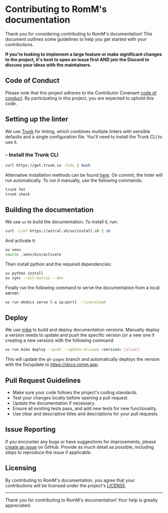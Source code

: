 # Contributing to RomM's documentation

Thank you for considering contributing to RomM's documentation! This document outlines some guidelines to help you get started with your contributions.

**If you're looking to implement a large feature or make significant changes to the project, it's best to open an issue first AND join the Discord to discuss your ideas with the maintainers.**

## Code of Conduct

Please note that this project adheres to the Contributor Covenant [code of conduct](CODE_OF_CONDUCT.md). By participating in this project, you are expected to uphold this code.

## Setting up the linter

We use [Trunk](https://trunk.io) for linting, which combines multiple linters with sensible defaults and a single configuration file. You'll need to install the Trunk CLI to use it.

### - Install the Trunk CLI

```sh
curl https://get.trunk.io -fsSL | bash
```

Alternative installation methods can be found [here](https://docs.trunk.io/check/usage#install-the-cli). On commit, the linter will run automatically. To run it manually, use the following commands:

```sh
trunk fmt
trunk check
```

## Building the documentation

We use `uv` to build the documentation. To install it, run:

```sh
curl -LsSf https://astral.sh/uv/install.sh | sh
```

And activate it:

```sh
uv venv
source .venv/bin/activate
```

Then install python and the required dependencies:

```sh
uv python install
uv sync --all-extras --dev
```

Finally run the following command to serve the documentation from a local server:

```sh
uv run mkdocs serve [-a ip:port] --livereload
```

## Deploy

We use [mike](https://github.com/jimporter/mike) to build and deploy documentation versions. Manually deploy a version needs to update and push the specific version (or a new one if creating a new version) with the following command:

```sh
uv run mike deploy --push --update-aliases <version> [alias]
```

This will update the `gh-pages` branch and automatically deploys the version with the fix/update to <https://docs.romm.app>.

## Pull Request Guidelines

- Make sure your code follows the project's coding standards.
- Test your changes locally before opening a pull request.
- Update the documentation if necessary.
- Ensure all existing tests pass, and add new tests for new functionality.
- Use clear and descriptive titles and descriptions for your pull requests.

## Issue Reporting

If you encounter any bugs or have suggestions for improvements, please [create an issue](https://github.com/rommapp/docs/issues) on GitHub. Provide as much detail as possible, including steps to reproduce the issue if applicable.

## Licensing

By contributing to RomM's documentation, you agree that your contributions will be licensed under the project's [LICENSE](LICENSE).

---

Thank you for contributing to RomM's documentation! Your help is greatly appreciated.
